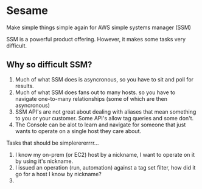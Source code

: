 # Sesame
Make simple things simple again for AWS simple systems manager (SSM)

SSM is a powerful product offering. However, it makes some tasks very difficult. 
## Why so difficult SSM?
1. Much of what SSM does is asyncronous, so you have to sit and poll for results.
2. Much of what SSM does fans out to many hosts. so you have to navigate one-to-many relationships (some of which are then asyncronous)
3. SSM API's are not great about dealing with aliases that mean something to you or your customer. Some API's allow tag queries and some don't.  
4. The Console can be alot to learn and navigate for someone that just wants to operate on a single host they care about. 

Tasks that should be simplerererrrr...
1. I know my on-prem (or EC2) host by a nickname, I want to operate on it by using it's nickname.
2. I issued an operation (run, automation) against a tag set filter, how did it go for a host I know by nickname? 
3. 
